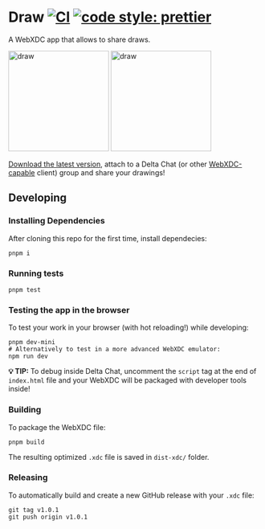 # Draw [![CI](https://github.com/webxdc/draw.xdc/actions/workflows/ci.yml/badge.svg)](https://github.com/webxdc/draw.xdc/actions/workflows/ci.yml) [![code style: prettier](https://img.shields.io/badge/code_style-prettier-ff69b4.svg?style=flat-square)](https://github.com/prettier/prettier)

A WebXDC app that allows to share draws.

<img width="200" alt="draw" src="https://github.com/webxdc/draw.xdc/raw/main/assets/capture-1.jpg">
<img width="200" alt="draw" src="https://github.com/webxdc/draw.xdc/raw/main/assets/capture-2.jpg">

[Download the latest version](https://github.com/webxdc/draw.xdc/releases/latest/download/draw.xdc), attach to a Delta Chat (or other [WebXDC-capable](https://webxdc.org) client) group and share your drawings!

## Developing

### Installing Dependencies

After cloning this repo for the first time, install dependecies:

```
pnpm i
```

### Running tests

```
pnpm test
```

### Testing the app in the browser

To test your work in your browser (with hot reloading!) while developing:

```
pnpm dev-mini
# Alternatively to test in a more advanced WebXDC emulator:
npm run dev
```

**💡 TIP:** To debug inside Delta Chat, uncomment the `script` tag at the end of
`index.html` file and your WebXDC will be packaged with developer tools inside!

### Building

To package the WebXDC file:

```
pnpm build
```

The resulting optimized `.xdc` file is saved in `dist-xdc/` folder.

### Releasing

To automatically build and create a new GitHub release with your `.xdc` file:

```
git tag v1.0.1
git push origin v1.0.1
```
